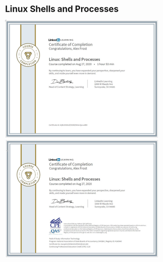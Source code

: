 # Linux Shells and Processes
![](https://github.com/zuFrost/Linux-Shells-and-Processes/blob/master/Linux.%20Shells%20and%20Processes%20Certificate%20-%20LinkedIn.jpg) <br>
![](https://github.com/zuFrost/Linux-Shells-and-Processes/blob/master/Linux.%20Shells%20and%20Processes%20Certificate%20-%20NASBA.jpg) <br>

